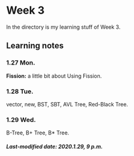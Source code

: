 # Week 3

In the directory is my learning stuff of Week 3.

## Learning notes

### 1.27 Mon.

**Fission:** a little bit about Using Fission.

### 1.28 Tue.

vector, new, BST, SBT, AVL Tree, Red-Black Tree.

### 1.29 Wed.

B-Tree, B+ Tree, B* Tree.

##### Last-modified date: 2020.1.29, 9 p.m.